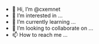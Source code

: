 - 👋 Hi, I’m @cxemnet
- 👀 I’m interested in ...
- 🌱 I’m currently learning ...
- 💞️ I’m looking to collaborate on ...
- 📫 How to reach me ...

<!---
cxemnet/cxemnet is a ✨ special ✨ repository because its `README.md` (this file) appears on your GitHub profile.
You can click the Preview link to take a look at your changes.
--->
